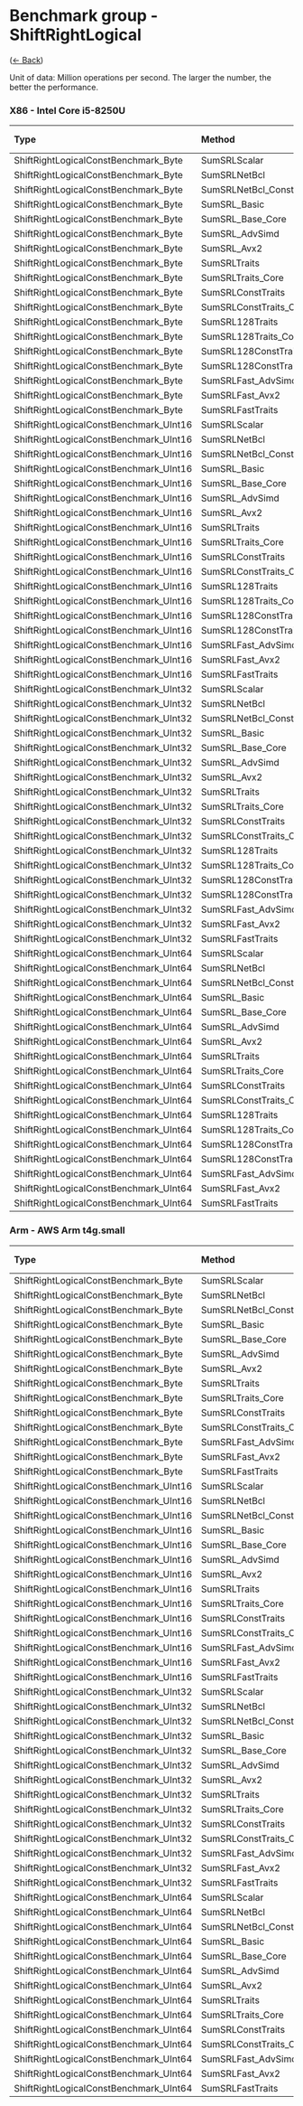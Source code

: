 ﻿# Benchmark group - ShiftRightLogical
([← Back](ShiftRightLogical.md))

Unit of data: Million operations per second. The larger the number, the better the performance.

### X86 - Intel Core i5-8250U
| Type                                   | Method                    | .NET Framework | .NET Core 2.1 | .NET Core 3.1 |  .NET 5.0 |  .NET 6.0 |  .NET 7.0 |
| :------------------------------------- | :------------------------ | -------------: | ------------: | ------------: | --------: | --------: | --------: |
| ShiftRightLogicalConstBenchmark_Byte   | SumSRLScalar              |        860.708 |       859.184 |      1124.267 |  1124.419 |  1401.674 |  1625.360 |
| ShiftRightLogicalConstBenchmark_Byte   | SumSRLNetBcl              |                |               |               |           |           |  1178.641 |
| ShiftRightLogicalConstBenchmark_Byte   | SumSRLNetBcl_Const        |                |               |               |           |           |  1178.088 |
| ShiftRightLogicalConstBenchmark_Byte   | SumSRL_Basic              |       3482.636 |      3391.803 |      3503.398 |  3595.065 |  3515.958 | 23441.151 |
| ShiftRightLogicalConstBenchmark_Byte   | SumSRL_Base_Core          |       3444.402 |      3482.122 |      3453.035 |  3597.632 |  3513.345 | 23325.467 |
| ShiftRightLogicalConstBenchmark_Byte   | SumSRL_AdvSimd            |                |               |               |           |           |           |
| ShiftRightLogicalConstBenchmark_Byte   | SumSRL_Avx2               |                |               |     22498.329 | 21158.115 | 22363.691 | 25077.580 |
| ShiftRightLogicalConstBenchmark_Byte   | SumSRLTraits              |       3511.384 |      3459.909 |     21430.778 | 22348.406 | 22347.107 | 25064.421 |
| ShiftRightLogicalConstBenchmark_Byte   | SumSRLTraits_Core         |       3312.182 |      3512.213 |     42371.740 | 38940.425 | 38922.939 | 38779.830 |
| ShiftRightLogicalConstBenchmark_Byte   | SumSRLConstTraits         |       3681.307 |      3984.333 |     26732.259 | 32406.520 | 41480.463 | 31554.277 |
| ShiftRightLogicalConstBenchmark_Byte   | SumSRLConstTraits_Core    |       3679.763 |      3991.424 |     42371.681 | 38927.011 | 38976.774 | 42041.736 |
| ShiftRightLogicalConstBenchmark_Byte   | SumSRL128Traits           |                |               |     11273.585 | 11283.140 | 11326.038 | 13373.965 |
| ShiftRightLogicalConstBenchmark_Byte   | SumSRL128Traits_Core      |                |               |     22707.966 | 23114.473 | 23105.048 | 21149.430 |
| ShiftRightLogicalConstBenchmark_Byte   | SumSRL128ConstTraits      |                |               |     13373.228 | 22537.410 | 24004.174 | 21058.754 |
| ShiftRightLogicalConstBenchmark_Byte   | SumSRL128ConstTraits_Core |                |               |     23085.285 | 23034.984 | 23037.629 | 21076.848 |
| ShiftRightLogicalConstBenchmark_Byte   | SumSRLFast_AdvSimd        |                |               |               |           |           |           |
| ShiftRightLogicalConstBenchmark_Byte   | SumSRLFast_Avx2           |                |               |     26894.410 | 35221.999 | 37623.123 | 37755.611 |
| ShiftRightLogicalConstBenchmark_Byte   | SumSRLFastTraits          |       3578.692 |      3711.903 |     26816.824 | 35097.841 | 37507.716 | 37615.945 |
| ShiftRightLogicalConstBenchmark_UInt16 | SumSRLScalar              |        842.123 |       842.452 |      1197.405 |  1192.777 |  1405.020 |  1630.456 |
| ShiftRightLogicalConstBenchmark_UInt16 | SumSRLNetBcl              |                |               |               |           |           | 20810.187 |
| ShiftRightLogicalConstBenchmark_UInt16 | SumSRLNetBcl_Const        |                |               |               |           |           | 22950.040 |
| ShiftRightLogicalConstBenchmark_UInt16 | SumSRL_Basic              |       1742.900 |      1712.144 |      1715.282 |  1778.594 |  1744.197 | 20769.333 |
| ShiftRightLogicalConstBenchmark_UInt16 | SumSRL_Base_Core          |       1727.160 |      1742.983 |      1731.832 |  1788.865 |  1740.990 | 19536.778 |
| ShiftRightLogicalConstBenchmark_UInt16 | SumSRL_AdvSimd            |                |               |               |           |           |           |
| ShiftRightLogicalConstBenchmark_UInt16 | SumSRL_Avx2               |                |               |     18742.928 | 18828.496 | 19471.763 | 17830.372 |
| ShiftRightLogicalConstBenchmark_UInt16 | SumSRLTraits              |       1758.457 |      1733.595 |     18269.521 | 18657.899 | 19427.799 | 18326.875 |
| ShiftRightLogicalConstBenchmark_UInt16 | SumSRLTraits_Core         |       1683.654 |      1753.028 |     19012.074 | 22551.415 | 22553.645 | 19476.074 |
| ShiftRightLogicalConstBenchmark_UInt16 | SumSRLConstTraits         |       1841.928 |      2002.238 |     18526.821 | 22290.091 | 23567.158 | 22752.658 |
| ShiftRightLogicalConstBenchmark_UInt16 | SumSRLConstTraits_Core    |       1842.261 |      2000.354 |     22406.662 | 21164.821 | 24273.169 | 22760.503 |
| ShiftRightLogicalConstBenchmark_UInt16 | SumSRL128Traits           |                |               |     10663.254 | 10678.717 | 10674.785 | 11066.687 |
| ShiftRightLogicalConstBenchmark_UInt16 | SumSRL128Traits_Core      |                |               |     12390.775 | 12251.695 | 12416.879 | 11689.107 |
| ShiftRightLogicalConstBenchmark_UInt16 | SumSRL128ConstTraits      |                |               |     11074.842 | 12372.903 | 12963.102 | 12277.972 |
| ShiftRightLogicalConstBenchmark_UInt16 | SumSRL128ConstTraits_Core |                |               |     12402.444 | 12374.374 | 13689.134 | 12620.601 |
| ShiftRightLogicalConstBenchmark_UInt16 | SumSRLFast_AdvSimd        |                |               |               |           |           |           |
| ShiftRightLogicalConstBenchmark_UInt16 | SumSRLFast_Avx2           |                |               |     20031.053 | 22244.068 | 19796.466 | 20557.871 |
| ShiftRightLogicalConstBenchmark_UInt16 | SumSRLFastTraits          |       1792.157 |      1857.651 |     19515.046 | 21581.651 | 19377.471 | 19347.959 |
| ShiftRightLogicalConstBenchmark_UInt32 | SumSRLScalar              |        840.232 |       841.290 |      1352.612 |  1352.975 |  1646.634 |  2251.479 |
| ShiftRightLogicalConstBenchmark_UInt32 | SumSRLNetBcl              |                |               |               |           |           | 10405.918 |
| ShiftRightLogicalConstBenchmark_UInt32 | SumSRLNetBcl_Const        |                |               |               |           |           | 11777.083 |
| ShiftRightLogicalConstBenchmark_UInt32 | SumSRL_Basic              |        870.254 |       864.736 |       877.136 |   901.214 |   879.845 |  9604.887 |
| ShiftRightLogicalConstBenchmark_UInt32 | SumSRL_Base_Core          |        864.336 |       863.905 |       878.099 |   900.454 |   878.228 |  9732.781 |
| ShiftRightLogicalConstBenchmark_UInt32 | SumSRL_AdvSimd            |                |               |               |           |           |           |
| ShiftRightLogicalConstBenchmark_UInt32 | SumSRL_Avx2               |                |               |      9362.615 |  9207.784 |  9201.105 |  8995.293 |
| ShiftRightLogicalConstBenchmark_UInt32 | SumSRLTraits              |        865.963 |       864.663 |      9886.217 |  9078.617 |  9168.072 |  9835.703 |
| ShiftRightLogicalConstBenchmark_UInt32 | SumSRLTraits_Core         |        866.250 |       864.007 |     10763.813 | 11237.730 | 11568.403 | 11234.864 |
| ShiftRightLogicalConstBenchmark_UInt32 | SumSRLConstTraits         |        920.621 |       999.262 |      9896.420 | 10401.660 | 10701.916 | 11279.942 |
| ShiftRightLogicalConstBenchmark_UInt32 | SumSRLConstTraits_Core    |        921.315 |      1000.621 |     11971.914 | 11534.917 | 11257.117 | 11458.321 |
| ShiftRightLogicalConstBenchmark_UInt32 | SumSRL128Traits           |                |               |      5352.578 |  5021.805 |  5355.734 |  5652.604 |
| ShiftRightLogicalConstBenchmark_UInt32 | SumSRL128Traits_Core      |                |               |      6451.066 |  6552.349 |  6551.525 |  6152.423 |
| ShiftRightLogicalConstBenchmark_UInt32 | SumSRL128ConstTraits      |                |               |      5557.668 |  6248.058 |  6555.543 |  6117.871 |
| ShiftRightLogicalConstBenchmark_UInt32 | SumSRL128ConstTraits_Core |                |               |      6539.178 |  6698.201 |  6565.484 |  6129.746 |
| ShiftRightLogicalConstBenchmark_UInt32 | SumSRLFast_AdvSimd        |                |               |               |           |           |           |
| ShiftRightLogicalConstBenchmark_UInt32 | SumSRLFast_Avx2           |                |               |     10514.538 | 11026.398 | 10210.506 | 10030.468 |
| ShiftRightLogicalConstBenchmark_UInt32 | SumSRLFastTraits          |        896.177 |       931.659 |     10505.602 | 10335.612 | 10359.040 | 10200.001 |
| ShiftRightLogicalConstBenchmark_UInt64 | SumSRLScalar              |        836.917 |       836.937 |      1303.085 |  1348.224 |  1351.173 |  1683.247 |
| ShiftRightLogicalConstBenchmark_UInt64 | SumSRLNetBcl              |                |               |               |           |           |  5107.877 |
| ShiftRightLogicalConstBenchmark_UInt64 | SumSRLNetBcl_Const        |                |               |               |           |           |  5753.125 |
| ShiftRightLogicalConstBenchmark_UInt64 | SumSRL_Basic              |        451.286 |       448.975 |       489.150 |   468.214 |   488.011 |  4877.338 |
| ShiftRightLogicalConstBenchmark_UInt64 | SumSRL_Base_Core          |        438.329 |       472.070 |       488.306 |   467.666 |   490.140 |  4907.489 |
| ShiftRightLogicalConstBenchmark_UInt64 | SumSRL_AdvSimd            |                |               |               |           |           |           |
| ShiftRightLogicalConstBenchmark_UInt64 | SumSRL_Avx2               |                |               |      4633.662 |  4704.132 |  4888.515 |  4129.910 |
| ShiftRightLogicalConstBenchmark_UInt64 | SumSRLTraits              |        451.022 |       472.630 |      4603.809 |  4907.109 |  4927.812 |  4356.584 |
| ShiftRightLogicalConstBenchmark_UInt64 | SumSRLTraits_Core         |        457.530 |       471.891 |      5847.583 |  5788.063 |  5899.802 |  5656.123 |
| ShiftRightLogicalConstBenchmark_UInt64 | SumSRLConstTraits         |        500.601 |       545.241 |      4555.211 |  4711.067 |  5187.960 |  5113.821 |
| ShiftRightLogicalConstBenchmark_UInt64 | SumSRLConstTraits_Core    |        500.682 |       546.563 |      5320.140 |  5639.746 |  5279.033 |  5576.720 |
| ShiftRightLogicalConstBenchmark_UInt64 | SumSRL128Traits           |                |               |      2669.587 |  2640.540 |  2664.826 |  2600.020 |
| ShiftRightLogicalConstBenchmark_UInt64 | SumSRL128Traits_Core      |                |               |      3522.583 |  3219.510 |  3409.562 |  3338.540 |
| ShiftRightLogicalConstBenchmark_UInt64 | SumSRL128ConstTraits      |                |               |      2781.894 |  2787.046 |  3245.938 |  3071.486 |
| ShiftRightLogicalConstBenchmark_UInt64 | SumSRL128ConstTraits_Core |                |               |      3254.929 |  3288.192 |  3221.531 |  3135.444 |
| ShiftRightLogicalConstBenchmark_UInt64 | SumSRLFast_AdvSimd        |                |               |               |           |           |           |
| ShiftRightLogicalConstBenchmark_UInt64 | SumSRLFast_Avx2           |                |               |      5042.779 |  5372.972 |  5365.849 |  5091.406 |
| ShiftRightLogicalConstBenchmark_UInt64 | SumSRLFastTraits          |        486.667 |       504.534 |      4852.310 |  4993.147 |  5190.052 |  5004.310 |

### Arm - AWS Arm t4g.small
| Type                                   | Method                 | .NET Core 3.1 |  .NET 5.0 |  .NET 6.0 |  .NET 7.0 |
| :------------------------------------- | :--------------------- | ------------: | --------: | --------: | --------: |
| ShiftRightLogicalConstBenchmark_Byte   | SumSRLScalar           |       609.971 |   610.843 |   654.575 |   890.839 |
| ShiftRightLogicalConstBenchmark_Byte   | SumSRLNetBcl           |               |           |           | 19586.726 |
| ShiftRightLogicalConstBenchmark_Byte   | SumSRLNetBcl_Const     |               |           |           | 19590.775 |
| ShiftRightLogicalConstBenchmark_Byte   | SumSRL_Basic           |      3535.363 |  3580.168 |  3569.164 |  7933.745 |
| ShiftRightLogicalConstBenchmark_Byte   | SumSRL_Base_Core       |      3537.350 |  3664.403 |  3616.444 |  7930.950 |
| ShiftRightLogicalConstBenchmark_Byte   | SumSRL_AdvSimd         |               | 11345.178 | 11338.244 | 13165.746 |
| ShiftRightLogicalConstBenchmark_Byte   | SumSRL_Avx2            |               |           |           |           |
| ShiftRightLogicalConstBenchmark_Byte   | SumSRLTraits           |      3741.637 | 11913.021 | 11355.501 | 13175.619 |
| ShiftRightLogicalConstBenchmark_Byte   | SumSRLTraits_Core      |      3738.350 | 16982.614 | 15872.815 | 19580.851 |
| ShiftRightLogicalConstBenchmark_Byte   | SumSRLConstTraits      |      3823.629 | 15882.629 | 15867.157 | 19447.280 |
| ShiftRightLogicalConstBenchmark_Byte   | SumSRLConstTraits_Core |      3824.594 | 16997.625 | 16974.903 | 19432.662 |
| ShiftRightLogicalConstBenchmark_Byte   | SumSRLFast_AdvSimd     |               | 15868.754 | 17003.082 | 19603.444 |
| ShiftRightLogicalConstBenchmark_Byte   | SumSRLFast_Avx2        |               |           |           |           |
| ShiftRightLogicalConstBenchmark_Byte   | SumSRLFastTraits       |      3803.316 | 15886.504 | 16996.865 | 19568.992 |
| ShiftRightLogicalConstBenchmark_UInt16 | SumSRLScalar           |       606.641 |   607.225 |   606.715 |   820.618 |
| ShiftRightLogicalConstBenchmark_UInt16 | SumSRLNetBcl           |               |           |           |  9505.360 |
| ShiftRightLogicalConstBenchmark_UInt16 | SumSRLNetBcl_Const     |               |           |           |  9508.811 |
| ShiftRightLogicalConstBenchmark_UInt16 | SumSRL_Basic           |      1767.420 |  1798.180 |  1778.601 |  9521.524 |
| ShiftRightLogicalConstBenchmark_UInt16 | SumSRL_Base_Core       |      1765.596 |  1787.371 |  1793.904 |  9503.337 |
| ShiftRightLogicalConstBenchmark_UInt16 | SumSRL_AdvSimd         |               |  5673.453 |  5929.012 |  6511.443 |
| ShiftRightLogicalConstBenchmark_UInt16 | SumSRL_Avx2            |               |           |           |           |
| ShiftRightLogicalConstBenchmark_UInt16 | SumSRLTraits           |      1891.842 |  5681.334 |  5940.648 |  9505.102 |
| ShiftRightLogicalConstBenchmark_UInt16 | SumSRLTraits_Core      |      1893.230 |  8484.151 |  7879.072 |  9509.063 |
| ShiftRightLogicalConstBenchmark_UInt16 | SumSRLConstTraits      |      1919.649 |  1250.372 |  7884.014 |  9442.549 |
| ShiftRightLogicalConstBenchmark_UInt16 | SumSRLConstTraits_Core |      1921.276 |  8473.922 |  7875.343 |  9439.698 |
| ShiftRightLogicalConstBenchmark_UInt16 | SumSRLFast_AdvSimd     |               |  7921.829 |  7862.685 |  9522.792 |
| ShiftRightLogicalConstBenchmark_UInt16 | SumSRLFast_Avx2        |               |           |           |           |
| ShiftRightLogicalConstBenchmark_UInt16 | SumSRLFastTraits       |      1915.946 |  6611.060 |  8390.470 |  9510.709 |
| ShiftRightLogicalConstBenchmark_UInt32 | SumSRLScalar           |       747.766 |   746.570 |   748.934 |  1169.981 |
| ShiftRightLogicalConstBenchmark_UInt32 | SumSRLNetBcl           |               |           |           |  4758.308 |
| ShiftRightLogicalConstBenchmark_UInt32 | SumSRLNetBcl_Const     |               |           |           |  4747.163 |
| ShiftRightLogicalConstBenchmark_UInt32 | SumSRL_Basic           |       949.905 |   976.257 |   975.748 |  4746.886 |
| ShiftRightLogicalConstBenchmark_UInt32 | SumSRL_Base_Core       |       385.962 |   978.606 |   975.768 |  4751.345 |
| ShiftRightLogicalConstBenchmark_UInt32 | SumSRL_AdvSimd         |               |  3274.991 |  3279.505 |  3280.461 |
| ShiftRightLogicalConstBenchmark_UInt32 | SumSRL_Avx2            |               |           |           |           |
| ShiftRightLogicalConstBenchmark_UInt32 | SumSRLTraits           |       938.073 |  3276.459 |  3280.786 |  4737.385 |
| ShiftRightLogicalConstBenchmark_UInt32 | SumSRLTraits_Core      |       938.379 |  3901.594 |  4180.485 |  4753.624 |
| ShiftRightLogicalConstBenchmark_UInt32 | SumSRLConstTraits      |       947.631 |  3896.249 |  3916.718 |  4717.740 |
| ShiftRightLogicalConstBenchmark_UInt32 | SumSRLConstTraits_Core |       959.031 |  3902.825 |  3923.265 |  4709.911 |
| ShiftRightLogicalConstBenchmark_UInt32 | SumSRLFast_AdvSimd     |               |  3880.117 |  4172.700 |  4736.323 |
| ShiftRightLogicalConstBenchmark_UInt32 | SumSRLFast_Avx2        |               |           |           |           |
| ShiftRightLogicalConstBenchmark_UInt32 | SumSRLFastTraits       |       962.467 |  3888.059 |  3919.469 |  4749.435 |
| ShiftRightLogicalConstBenchmark_UInt64 | SumSRLScalar           |       740.429 |   741.494 |   742.373 |  1189.752 |
| ShiftRightLogicalConstBenchmark_UInt64 | SumSRLNetBcl           |               |           |           |  2434.417 |
| ShiftRightLogicalConstBenchmark_UInt64 | SumSRLNetBcl_Const     |               |           |           |  2434.110 |
| ShiftRightLogicalConstBenchmark_UInt64 | SumSRL_Basic           |       485.800 |   484.430 |   487.105 |  2423.514 |
| ShiftRightLogicalConstBenchmark_UInt64 | SumSRL_Base_Core       |       490.624 |   484.508 |   476.591 |  2352.692 |
| ShiftRightLogicalConstBenchmark_UInt64 | SumSRL_AdvSimd         |               |  1419.077 |  1419.860 |  1633.169 |
| ShiftRightLogicalConstBenchmark_UInt64 | SumSRL_Avx2            |               |           |           |           |
| ShiftRightLogicalConstBenchmark_UInt64 | SumSRLTraits           |       471.315 |  1420.603 |  1420.872 |  1648.802 |
| ShiftRightLogicalConstBenchmark_UInt64 | SumSRLTraits_Core      |       471.172 |  2120.369 |  2122.190 |  2390.895 |
| ShiftRightLogicalConstBenchmark_UInt64 | SumSRLConstTraits      |       470.183 |  1974.648 |  2120.920 |  2410.270 |
| ShiftRightLogicalConstBenchmark_UInt64 | SumSRLConstTraits_Core |       470.207 |  1981.918 |  1982.508 |  2399.429 |
| ShiftRightLogicalConstBenchmark_UInt64 | SumSRLFast_AdvSimd     |               |  1977.193 |  1654.524 |  2379.890 |
| ShiftRightLogicalConstBenchmark_UInt64 | SumSRLFast_Avx2        |               |           |           |           |
| ShiftRightLogicalConstBenchmark_UInt64 | SumSRLFastTraits       |       470.075 |  1980.220 |  1654.040 |  2380.027 |

